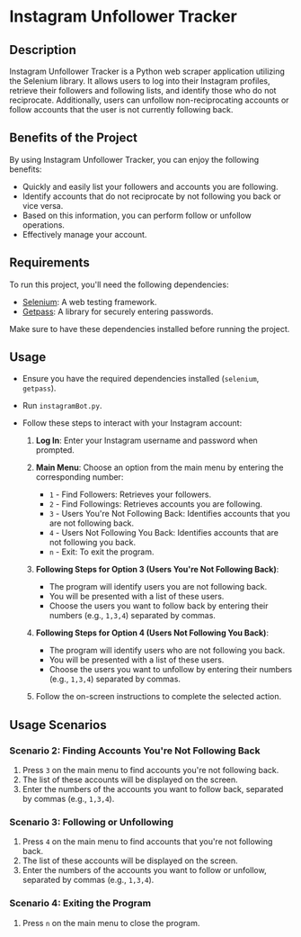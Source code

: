 # Instagram Unfollower Tracker

## Description
Instagram Unfollower Tracker is a Python web scraper application utilizing the Selenium library. It allows users to log into their Instagram profiles, retrieve their followers and following lists, and identify those who do not reciprocate. Additionally, users can unfollow non-reciprocating accounts or follow accounts that the user is not currently following back.

## Benefits of the Project
By using Instagram Unfollower Tracker, you can enjoy the following benefits:

- Quickly and easily list your followers and accounts you are following.
- Identify accounts that do not reciprocate by not following you back or vice versa.
- Based on this information, you can perform follow or unfollow operations.
- Effectively manage your account.

## Requirements
To run this project, you'll need the following dependencies:

- [Selenium](https://pypi.org/project/selenium/): A web testing framework.
- [Getpass](https://docs.python.org/3/library/getpass.html): A library for securely entering passwords.

Make sure to have these dependencies installed before running the project.

## Usage
- Ensure you have the required dependencies installed (`selenium`, `getpass`).
- Run `instagramBot.py`.
- Follow these steps to interact with your Instagram account:

  1. **Log In**: Enter your Instagram username and password when prompted.
  2. **Main Menu**: Choose an option from the main menu by entering the corresponding number:
      - `1` - Find Followers: Retrieves your followers.
      - `2` - Find Followings: Retrieves accounts you are following.
      - `3` - Users You're Not Following Back: Identifies accounts that you are not following back.
      - `4` - Users Not Following You Back: Identifies accounts that are not following you back.
      - `n` - Exit: To exit the program.

  3. **Following Steps for Option 3 (Users You're Not Following Back)**:
      - The program will identify users you are not following back.
      - You will be presented with a list of these users.
      - Choose the users you want to follow back by entering their numbers (e.g., `1,3,4`) separated by commas.

  4. **Following Steps for Option 4 (Users Not Following You Back)**:
      - The program will identify users who are not following you back.
      - You will be presented with a list of these users.
      - Choose the users you want to unfollow by entering their numbers (e.g., `1,3,4`) separated by commas.

  5. Follow the on-screen instructions to complete the selected action.
 

## Usage Scenarios

### Scenario 2: Finding Accounts You're Not Following Back
1. Press `3` on the main menu to find accounts you're not following back.
2. The list of these accounts will be displayed on the screen.
3. Enter the numbers of the accounts you want to follow back, separated by commas (e.g., `1,3,4`).

### Scenario 3: Following or Unfollowing
1. Press `4` on the main menu to find accounts that you're not following back.
2. The list of these accounts will be displayed on the screen.
3. Enter the numbers of the accounts you want to follow or unfollow, separated by commas (e.g., `1,3,4`).

### Scenario 4: Exiting the Program
1. Press `n` on the main menu to close the program.
